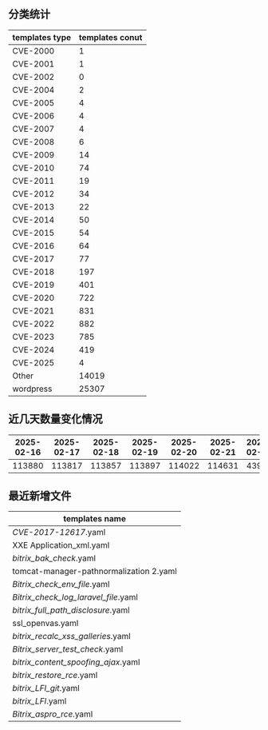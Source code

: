 ## 分类统计
| templates type | templates conut | 
| --- | --- |
| CVE-2000 | 1 |
| CVE-2001 | 1 |
| CVE-2002 | 0 |
| CVE-2004 | 2 |
| CVE-2005 | 4 |
| CVE-2006 | 4 |
| CVE-2007 | 4 |
| CVE-2008 | 6 |
| CVE-2009 | 14 |
| CVE-2010 | 74 |
| CVE-2011 | 19 |
| CVE-2012 | 34 |
| CVE-2013 | 22 |
| CVE-2014 | 50 |
| CVE-2015 | 54 |
| CVE-2016 | 64 |
| CVE-2017 | 77 |
| CVE-2018 | 197 |
| CVE-2019 | 401 |
| CVE-2020 | 722 |
| CVE-2021 | 831 |
| CVE-2022 | 882 |
| CVE-2023 | 785 |
| CVE-2024 | 419 |
| CVE-2025 | 4 |
| Other | 14019 |
| wordpress | 25307 |
## 近几天数量变化情况
|2025-02-16 | 2025-02-17 | 2025-02-18 | 2025-02-19 | 2025-02-20 | 2025-02-21 | 2025-02-22|
|--- | ------ | ------ | ------ | ------ | ------ | ---|
|113880 | 113817 | 113857 | 113897 | 114022 | 114631 | 43997|
## 最近新增文件
| templates name | 
| --- |
| _CVE-2017-12617_.yaml |
| XXE Application_xml.yaml |
| _bitrix_bak_check_.yaml |
| tomcat-manager-pathnormalization 2.yaml |
| _Bitrix_check_env_file_.yaml |
| _Bitrix_check_log_laravel_file_.yaml |
| _bitrix_full_path_disclosure_.yaml |
| ssl_openvas.yaml |
| _bitrix_recalc_xss_galleries_.yaml |
| _Bitrix_server_test_check_.yaml |
| _bitrix_content_spoofing_ajax_.yaml |
| _bitrix_restore_rce_.yaml |
| _bitrix_LFI_git_.yaml |
| _bitrix_LFI_.yaml |
| _Bitrix_aspro_rce_.yaml |
